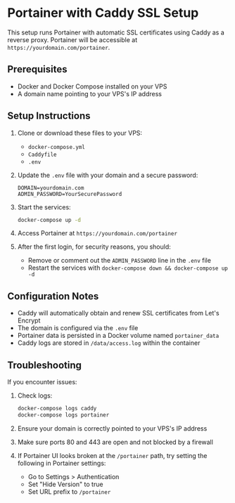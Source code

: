 # Portainer with Caddy SSL Setup

This setup runs Portainer with automatic SSL certificates using Caddy as a reverse proxy. Portainer will be accessible at `https://yourdomain.com/portainer`.

## Prerequisites

- Docker and Docker Compose installed on your VPS
- A domain name pointing to your VPS's IP address

## Setup Instructions

1. Clone or download these files to your VPS:
   - `docker-compose.yml`
   - `Caddyfile`
   - `.env`

2. Update the `.env` file with your domain and a secure password:
   ```
   DOMAIN=yourdomain.com
   ADMIN_PASSWORD=YourSecurePassword
   ```

3. Start the services:
   ```bash
   docker-compose up -d
   ```

4. Access Portainer at `https://yourdomain.com/portainer`

5. After the first login, for security reasons, you should:
   - Remove or comment out the `ADMIN_PASSWORD` line in the `.env` file
   - Restart the services with `docker-compose down && docker-compose up -d`

## Configuration Notes

- Caddy will automatically obtain and renew SSL certificates from Let's Encrypt
- The domain is configured via the `.env` file
- Portainer data is persisted in a Docker volume named `portainer_data`
- Caddy logs are stored in `/data/access.log` within the container

## Troubleshooting

If you encounter issues:

1. Check logs:
   ```bash
   docker-compose logs caddy
   docker-compose logs portainer
   ```

2. Ensure your domain is correctly pointed to your VPS's IP address

3. Make sure ports 80 and 443 are open and not blocked by a firewall

4. If Portainer UI looks broken at the `/portainer` path, try setting the following in Portainer settings:
   - Go to Settings > Authentication
   - Set "Hide Version" to true
   - Set URL prefix to `/portainer`
```
